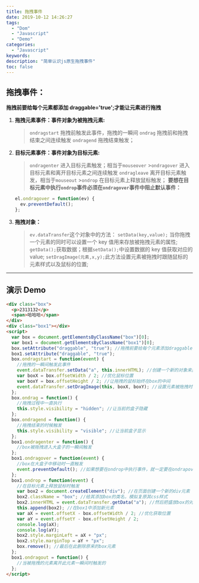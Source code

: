 ```yaml
---
title: 拖拽事件
date: 2019-10-12 14:26:27
tags:
  - "Dom"
  - "Javascript"
  - "Demo"
categories:
  - "Javascript"
keywords:
description: "简单认识js原生拖拽事件"
toc: false
---
```


## 拖拽事件：

**拖拽前要给每个元素都添加 draggable='true';才能让元素进行拖拽**

1. **拖拽元素事件：事件对象为被拖拽元素:**

   > `ondragstart` 拖拽前触发此事件，拖拽的一瞬间
   > `ondrag` 拖拽前和拖拽结束之间连续触发
   > `ondragend` 拖拽结束触发；

2. **目标元素事件：事件对象为目标元素:**
   > `ondragenter` 进入目标元素触发；相当于`mouseover` >`ondragover` 进入目标元素和离开目标元素之间连续触发
   > `ondragleave` 离开目标元素触发，相当于`mouseout` >`ondrop` 在目标元素上释放鼠标触发；
   > **要想在目标元素中执行`ondrop`事件必须在`ondragover`事件中阻止默认事件：**
   ```javascript
   el.οndragοver = function(ev) {
     ev.preventDefault();
   };
   ```
3. **拖拽对象：**
   > `ev.dataTransfer`这个对象中的方法：
   > `setData(key,value);` 当你拖拽一个元素的同时可以设置一个 key 值用来存放被拖拽元素的属性;
   > `getData();`获取数据；根据`setData();`中设置数据的 key 值获取对应的 value;
   > `setDragImage(元素,x,y);`此方法设置元素被拖拽时跟随鼠标的元素样式以及鼠标的位置;

---

## 演示 Demo

```html
<div class="box">
  <p>2313132</p>
  <span>哈哈哈</span>
</div>
<div class="box1"></div>
<script>
  var box = document.getElementsByClassName("box")[0];
  var box1 = document.getElementsByClassName("box1")[0];
  box.setAttribute("draggable", "true"); //拖拽前要给每个元素添加draggable-true属性；
  box1.setAttribute("draggable", "true");
  box.ondragstart = function(event) {
    //拖拽的一瞬间触发此事件
    event.dataTransfer.setData("a", this.innerHTML); //创建一个新的对象来盛放box
    var boxX = box.offsetWidth / 2; //优化鼠标位置
    var boxY = box.offsetHeight / 2; //让拖拽的鼠标始终在box的中间
    event.dataTransfer.setDragImage(this, boxX, boxY); //设置元素被拖拽时跟随鼠标的元素样式以及鼠标的位置
  };
  box.ondrag = function() {
    //拖拽过程中一直执行
    this.style.visibility = "hidden"; //让当前的盒子隐藏
  };
  box.ondragend = function() {
    //拖拽结束的时候触发
    this.style.visibility = "visible"; //让当前盒子显示
  };
  box1.ondragenter = function() {
    //box被拖拽进入大盒子的一瞬间触发
  };
  box1.ondragover = function(event) {
    //box在大盒子中移动时一直触发
    event.preventDefault(); //如果想要在ondrop中执行事件，就一定要在ondrapover中阻止事件
  };
  box1.ondrop = function(event) {
    //在目标元素上释放鼠标时触发
    var box2 = document.createElement("div"); //在页面创建一个新的div元素
    box2.className = "box"; //给其添加box的类名，模拟复原其css样式
    box2.innerHTML = event.dataTransfer.getData("a"); //然后把盛放box的对象a赋予给新元素上
    this.append(box2); //在box1中添加新元素
    var aX = event.offsetX - box.offsetWidth / 2; //优化获取位置
    var aY = event.offsetY - box.offsetHeight / 2;
    console.log(aX);
    console.log(aY);
    box2.style.marginLeft = aX + "px";
    box2.style.marginTop = aY + "px";
    box.remove(); //最后在此删除原来的box元素
  };
  box1.ondragout = function() {
    //当被拖拽的元素离开此元素一瞬间时触发的
  };
</script>
```
